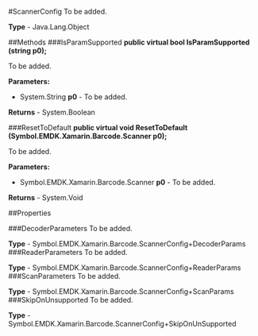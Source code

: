 #ScannerConfig
To be added.

**Type** - Java.Lang.Object

##Methods
###IsParamSupported
**public virtual bool IsParamSupported (string p0);**

To be added.

**Parameters:** 

* System.String **p0** - To be added.

**Returns** - System.Boolean

###ResetToDefault
**public virtual void ResetToDefault (Symbol.EMDK.Xamarin.Barcode.Scanner p0);**

To be added.

**Parameters:** 

* Symbol.EMDK.Xamarin.Barcode.Scanner **p0** - To be added.

**Returns** - System.Void

##Properties

###DecoderParameters
To be added.

**Type** - Symbol.EMDK.Xamarin.Barcode.ScannerConfig+DecoderParams
###ReaderParameters
To be added.

**Type** - Symbol.EMDK.Xamarin.Barcode.ScannerConfig+ReaderParams
###ScanParameters
To be added.

**Type** - Symbol.EMDK.Xamarin.Barcode.ScannerConfig+ScanParams
###SkipOnUnsupported
To be added.

**Type** - Symbol.EMDK.Xamarin.Barcode.ScannerConfig+SkipOnUnSupported


